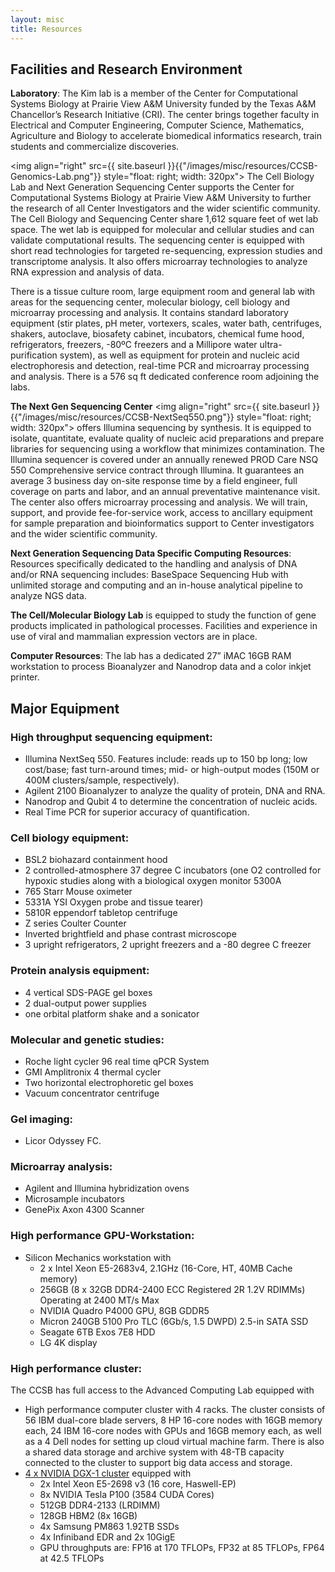 ```yaml
---
layout: misc
title: Resources
---
```


## Facilities and Research Environment

**Laboratory**: 
The Kim lab is a member of the Center for Computational Systems Biology at Prairie View A&M University funded by the Texas A&M Chancellor’s Research Initiative (CRI).  The center brings together faculty in Electrical and Computer Engineering, Computer Science, Mathematics, Agriculture and Biology to accelerate biomedical informatics research, train students and commercialize discoveries.  

<img align="right" src={{ site.baseurl }}{{"/images/misc/resources/CCSB-Genomics-Lab.png"}} style="float: right; width: 320px">
The Cell Biology Lab and Next Generation Sequencing Center supports the Center for Computational Systems Biology at Prairie View A&M University to further the research of all Center Investigators and the wider scientific community.  The Cell Biology and Sequencing Center share 1,612 square feet of wet lab space.  The wet lab is equipped for molecular and cellular studies and can validate computational results.  The sequencing center is equipped with short read technologies for targeted re-sequencing, expression studies and transcriptome analysis.  It also offers microarray technologies to analyze RNA expression and analysis of data.  

There is a tissue culture room, large equipment room and general lab with areas for the sequencing center, molecular biology, cell biology and microarray processing and analysis.  It contains standard laboratory equipment (stir plates, pH meter, vortexers, scales, water bath, centrifuges, shakers, autoclave, biosafety cabinet, incubators, chemical fume hood, refrigerators, freezers, -80ºC freezers and a Millipore water ultra-purification system), as well as equipment for protein and nucleic acid electrophoresis and detection, real-time PCR and microarray processing and analysis.  There is a 576 sq ft dedicated conference room adjoining the labs.

**The Next Gen Sequencing Center** 
<img align="right" src={{ site.baseurl }}{{"/images/misc/resources/CCSB-NextSeq550.png"}} style="float: right; width: 320px">
offers Illumina sequencing by synthesis.  It is equipped to isolate, quantitate, evaluate quality of nucleic acid preparations and prepare libraries for sequencing using a workflow that minimizes contamination.  The Illumina sequencer is covered under an annually renewed PROD Care NSQ 550 Comprehensive service contract through Illumina. It guarantees an average 3 business day on-site response time by a field engineer, full coverage on parts and labor, and an annual preventative maintenance visit.  The center also offers microarray processing and analysis.  We will train, support, and provide fee-for-service work, access to ancillary equipment for sample preparation and bioinformatics support to Center investigators and the wider scientific community.

**Next Generation Sequencing Data Specific Computing Resources**: 
Resources specifically dedicated to the handling and analysis of DNA and/or RNA sequencing includes: BaseSpace Sequencing Hub with unlimited storage and computing and an in-house analytical pipeline to analyze NGS data.

**The Cell/Molecular Biology Lab** is equipped to study the function of gene products implicated in pathological processes.  Facilities and experience in use of viral and mammalian expression vectors are in place.

**Computer Resources**: The lab has a dedicated 27” iMAC 16GB RAM workstation to process Bioanalyzer and Nanodrop data and a color inkjet printer.



## Major Equipment

### High throughput sequencing equipment:
* Illumina NextSeq 550. Features include: reads up to 150 bp long; low cost/base; fast turn-around times; mid- or high-output modes (150M or 400M clusters/sample, respectively).
* Agilent 2100 Bioanalyzer to analyze the quality of protein, DNA and RNA.
* Nanodrop and Qubit 4 to determine the concentration of nucleic acids.
* Real Time PCR for superior accuracy of quantification.

### Cell biology equipment:  
* BSL2 biohazard containment hood
* 2 controlled-atmosphere 37 degree C incubators (one O2 controlled for hypoxic studies along with a biological oxygen monitor 5300A
* 765 Starr Mouse oximeter
* 5331A YSI Oxygen probe and tissue tearer)
* 5810R eppendorf tabletop centrifuge
* Z series Coulter Counter
* Inverted brightfield and phase contrast microscope
* 3 upright refrigerators, 2 upright freezers and a -80 degree C freezer

### Protein analysis equipment:
* 4 vertical SDS-PAGE gel boxes
* 2 dual-output power supplies
* one orbital platform shake and a sonicator

### Molecular and genetic studies:
* Roche light cycler 96 real time qPCR System
* GMI Amplitronix 4 thermal cycler
* Two horizontal electrophoretic gel boxes
* Vacuum concentrator centrifuge

### Gel imaging:
* Licor Odyssey FC.  

### Microarray analysis: 
* Agilent and Illumina hybridization ovens
* Microsample incubators
* GenePix Axon 4300 Scanner

### High performance GPU-Workstation:
* Silicon Mechanics workstation with 
    - 2 x Intel Xeon E5-2683v4, 2.1GHz (16-Core, HT, 40MB Cache memory)
    - 256GB (8 x 32GB DDR4-2400 ECC Registered 2R 1.2V RDIMMs) Operating at 2400 MT/s Max
    - NVIDIA Quadro P4000 GPU, 8GB GDDR5
    - Micron 240GB 5100 Pro TLC (6Gb/s, 1.5 DWPD) 2.5-in SATA SSD
    - Seagate 6TB Exos 7E8 HDD
    - LG 4K display

### High performance cluster: 
The CCSB has full access to the Advanced Computing Lab equipped with

* High performance computer cluster with 4 racks. The cluster consists of 56 IBM dual-core blade servers, 8 HP 16-core nodes with 16GB memory each, 24 IBM 16-core nodes with GPUs and 16GB memory each, as well as a 4 Dell nodes for setting up cloud virtual machine farm. There is also a shared data storage and archive system with 48-TB capacity connected to the cluster to support big data access and storage. 
* [4 x NVIDIA DGX-1 cluster](http://credit.pvamu.edu/resources/index.html) equipped with
    - 2x Intel Xeon E5-2698 v3 (16 core, Haswell-EP)
    - 8x NVIDIA Tesla P100 (3584 CUDA Cores)
    - 512GB DDR4-2133 (LRDIMM)
    - 128GB HBM2 (8x 16GB)
    - 4x Samsung PM863 1.92TB SSDs
    - 4x Infiniband EDR and 2x 10GigE
    - GPU throughputs are: FP16 at 170 TFLOPs, FP32 at 85 TFLOPs, FP64 at 42.5 TFLOPs


